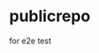 # publicrepo
for e2e test

































































































































































































































































































































































































































































































































































































































































































































































































































































































































































































































































































































































































































